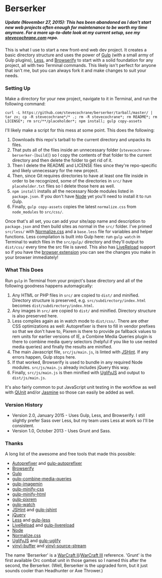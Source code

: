 # Berserker

##### Update (November 27, 2015): This has been abandoned as I don't start new web projects often enough for maintenance to be worth my time anymore. For a more up-to-date look at my current setup, see my [stevecochrane.com](https://github.com/stevecochrane/stevecochrane.com) repo.

This is what I use to start a new front-end web dev project. It creates a basic directory structure and uses the power of [Gulp](http://gulpjs.com) (with a small army of Gulp plugins), [Less](http://lesscss.org), and [Browserify](http://browserify.org) to start with a solid foundation for any project, all with two Terminal commands. This likely isn't perfect for anyone that isn't me, but you can always fork it and make changes to suit your needs.

### Setting Up

Make a directory for your new project, navigate to it in Terminal, and run the following command:

    curl -L https://github.com/stevecochrane/berserker/tarball/master/ | tar zx; cp -R stevecochrane*/* .; rm -R stevecochrane*; rm README*; rm LICENSE*; rm src/**/placeholder*; npm install; gulp copy-assets

I'll likely make a script for this mess at some point. This does the following:

1. Downloads this repo's tarball to the current directory and unpacks its files.
2. That puts all of the files inside an unnecessary folder (`stevecochrane-berserker-[build]`) so I copy the contents of that folder to the current directory and then delete the folder to get rid of it.
3. Then I delete the README and LICENSE files since they're repo-specific and likely unnecessary for the new project.
4. Then, since Git requires directories to have at least one file inside in order to be recognized, some of the directories in `src/` have `placeholder.txt` files so I delete those here as well.
5. `npm install` installs all the necessary Node modules listed in `package.json`. If you don't have [Node](http://nodejs.org) yet you'll need to install it to run Gulp.
6. Finally, `gulp copy-assets` copies the latest `normalize.css` from `node_modules` to `src/css/`.

Once that's all set, you can add your site/app name and description to `package.json` and then build sites as normal in the `src/` folder. I've primed `src/less/` with [Normalize.css](http://necolas.github.io/normalize.css/) and a `base.less` file for variables and helper functions. Less compilation is built into Gulp here: run `gulp watch` in Terminal to watch files in the `src/gulp/` directory and they'll output to `dist/css/` every time the src file is saved. This also has [LiveReload](http://livereload.com/) support so if you have the [browser extension](http://feedback.livereload.com/knowledgebase/articles/86242-how-do-i-install-and-use-the-browser-extensions-) you can see the changes you make in your browser immediately!

### What This Does

Run `gulp` in Terminal from your project's base directory and all of the following goodness happens automagically:

1. Any HTML or PHP files in `src/` are copied to `dist/` and minified. Directory structure is preserved, e.g. `src/subdirectory/index.html` becomes `dist/subdirectory/index.html`.
2. Any images in `src/` are copied to `dist/` and minified. Directory structure is also preserved here.
3. Less compiles again as in watch mode to `dist/css/`. There are other CSS optimizations as well: Autoprefixer is there to fill in vendor prefixes so that we don't have to, Pixrem is there to provide px fallback values to rem units for earlier versions of IE, a Combine Media Queries plugin is there to combine media query selectors (helpful if you like to use nested media queries) and finally the results are minified.
4. The main Javascript file, `src/js/main.js`, is linted with [JSHint](http://jshint.com). If any errors happen, Gulp stops here.
5. If that worked, Browserify is used to bundle in any required Node modules. `src/js/main.js` already includes jQuery this way.
6. Finally, `src/js/main.js` is then minified with [UglifyJS](http://lisperator.net/uglifyjs/) and output to `dist/js/main.js`.

It's also fairly common to put JavaScript unit testing in the workflow as well with [QUnit](http://qunitjs.com) and/or [Jasmine](http://pivotal.github.io/jasmine/) so those can easily be added as well.

### Version History

- Version 2.0, January 2015 - Uses Gulp, Less, and Browserify. I still slightly prefer Sass over Less, but my team uses Less at work so I'll be consistent.
- Version 1.0, October 2013 - Uses Grunt and Sass.

### Thanks

A long list of the awesome and free tools that made this possible:

- [Autoprefixer](https://github.com/postcss/autoprefixer) and [gulp-autoprefixer](https://www.npmjs.com/package/gulp-autoprefixer)
- [Browserify](http://browserify.org)
- [Gulp](http://gulpjs.com/)
- [gulp-combine-media-queries](https://www.npmjs.com/package/gulp-combine-media-queries)
- [gulp-imagemin](https://www.npmjs.com/package/gulp-imagemin)
- [gulp-minify-css](https://www.npmjs.com/package/gulp-minify-css)
- [gulp-minify-html](https://www.npmjs.com/package/gulp-minify-html)
- [gulp-pixrem](https://www.npmjs.com/package/gulp-pixrem)
- [gulp-watch](https://www.npmjs.com/package/gulp-watch)
- [JSHint](http://jshint.com) and [gulp-jshint](https://www.npmjs.com/package/gulp-jshint)
- [jQuery](http://jquery.com/)
- [Less](http://lesscss.org) and [gulp-less](https://www.npmjs.com/package/gulp-less)
- [LiveReload](http://livereload.com/) and [gulp-livereload](https://www.npmjs.com/package/gulp-livereload)
- [Node](http://nodejs.org)
- [Normalize.css](http://necolas.github.io/normalize.css/)
- [UglifyJS](http://lisperator.net/uglifyjs/) and [gulp-uglify](https://www.npmjs.com/package/gulp-uglify)
- [vinyl-buffer](https://www.npmjs.com/package/vinyl-buffer) and [vinyl-source-stream](https://www.npmjs.com/package/vinyl-source-stream)

The name 'Berserker' is a [WarCraft II](http://en.wikipedia.org/wiki/Warcraft_ii)/[WarCraft III](http://en.wikipedia.org/wiki/Warcraft_iii) reference. 'Grunt' is the first available Orc combat unit in those games so I named this after the second, the Berserker. (Well, Berserker is the upgraded form, but it just sounds cooler than Headhunter or Axe Thrower.)